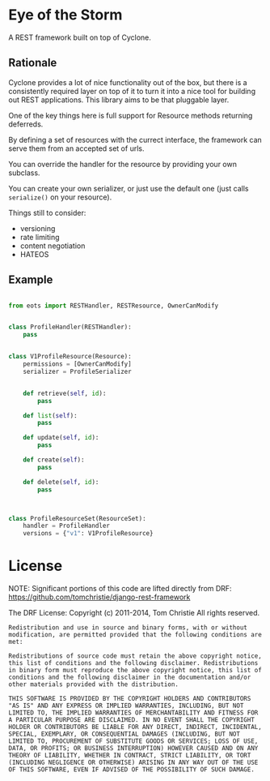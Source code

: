 # Eye of the Storm

A REST framework built on top of Cyclone.

## Rationale

Cyclone provides a lot of nice functionality out of the box, but there
is a consistently required layer on top of it to turn it into a nice
tool for building out REST applications. This library aims to be that
pluggable layer.

One of the key things here is full support for Resource methods returning
deferreds.


By defining a set of resources with the currect interface, the framework
can serve them from an accepted set of urls.

You can override the handler for the resource by providing your own subclass.

You can create your own serializer, or just use the default one (just calls
`serialize()` on your resource).

Things still to consider:

* versioning
* rate limiting
* content negotiation
* HATEOS




## Example


```python

from eots import RESTHandler, RESTResource, OwnerCanModify


class ProfileHandler(RESTHandler):
    pass


class V1ProfileResource(Resource):
    permissions = [OwnerCanModify]
    serializer = ProfileSerializer


    def retrieve(self, id):
        pass

    def list(self):
        pass

    def update(self, id):
        pass

    def create(self):
        pass

    def delete(self, id):
        pass



class ProfileResourceSet(ResourceSet):
    handler = ProfileHandler
    versions = {"v1": V1ProfileResource}

```

# License

NOTE: Significant portions of this code are lifted directly from DRF:
    https://github.com/tomchristie/django-rest-framework

The DRF License:
    Copyright (c) 2011-2014, Tom Christie All rights reserved.

    Redistribution and use in source and binary forms, with or without modification, are permitted provided that the following conditions are met:

    Redistributions of source code must retain the above copyright notice, this list of conditions and the following disclaimer. Redistributions in binary form must reproduce the above copyright notice, this list of conditions and the following disclaimer in the documentation and/or other materials provided with the distribution.

    THIS SOFTWARE IS PROVIDED BY THE COPYRIGHT HOLDERS AND CONTRIBUTORS "AS IS" AND ANY EXPRESS OR IMPLIED WARRANTIES, INCLUDING, BUT NOT LIMITED TO, THE IMPLIED WARRANTIES OF MERCHANTABILITY AND FITNESS FOR A PARTICULAR PURPOSE ARE DISCLAIMED. IN NO EVENT SHALL THE COPYRIGHT HOLDER OR CONTRIBUTORS BE LIABLE FOR ANY DIRECT, INDIRECT, INCIDENTAL, SPECIAL, EXEMPLARY, OR CONSEQUENTIAL DAMAGES (INCLUDING, BUT NOT LIMITED TO, PROCUREMENT OF SUBSTITUTE GOODS OR SERVICES; LOSS OF USE, DATA, OR PROFITS; OR BUSINESS INTERRUPTION) HOWEVER CAUSED AND ON ANY THEORY OF LIABILITY, WHETHER IN CONTRACT, STRICT LIABILITY, OR TORT (INCLUDING NEGLIGENCE OR OTHERWISE) ARISING IN ANY WAY OUT OF THE USE OF THIS SOFTWARE, EVEN IF ADVISED OF THE POSSIBILITY OF SUCH DAMAGE.
